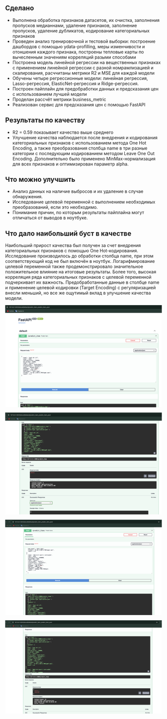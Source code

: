 ## Сделано

- Выполнена обработка признаков датасетов, их очистка, заполнения пропусков медианнами, удаление признаков, заполнение
  пропусков, удаление дубликатов, кодирование категориальных признаков
- Проведен анализ тренировочной и тестовой выборки: построение дашбордов с помощью ydata-profilling, меры изменчивости и
  отоншения каждого признака, построены тепловые карты по вычесленным значениям корреляций разыми способами
- Построена модель линейной регрессии на вещественных признаках с применением линейной регрессии с разной номрамлизацией
  и скалирования, расччитаны метрики R2 и MSE для каждой модели
- Обучены четыре регрессионные модели: линейная регрессия, Lasso-регрессия, ElasticNet-регрессия и Ridge-регрессия.
- Построен пайплайн для предобработки данных и предсказания цен с использованием лучшей модели
- Проделан рассчёт метрики business_metric
- Реализован сервис для предсказания цен с помощью FastAPI

## Результаты по качеству

- R2 = 0.59 показывает качество выше среднего
- Улучшение качества наблюдается после внедрения и кодирования категориальных признаков с использованием
  метода One Hot Encoding, а также преобразования столбца name в три разные категории с последующим кодированием методом
  Leave One Out Encoding. Дополнительно было применено MinMax-нормализация для всех признаков и оптимизирован параметр
  alpha.

## Что можно улучшить

- Анализ данных на наличие выбросов и их удаление в случае обнаружения.
- Исследование целевой переменной с выполнением необходимых преобразований, если это необходимо.
- Понимание причин, по которым результаты пайплайна могут отличаться от выводов в ноутбуке.

## Что дало наибольший буст в качестве

Наибольший прирост качества был получен за счет внедрения категориальных признаков с помощью One Hot-кодирования.
Исследование производилось до обработки столбца name, при этом соответствующий код не был включён в ноутбук.
Логарифмирование целевой переменной также продемонстрировало значительное положительное влияние на итоговые результаты.
Более того, высокая корреляция ряда категориальных признаков с целевой переменной подчеркивает их важность.
Предобработанные данные в столбце name и применение целевой кодировки (Target Encoding) с регуляризацией внесли меньший,
но все же ощутимый вклад в улучшение качества модели.

![Alt text](image1.png)

![Alt text](image2.png)

![Alt text](image3.png)

![Alt text](image4.png)





